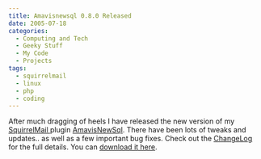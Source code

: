 ```yaml
---
title: Amavisnewsql 0.8.0 Released
date: 2005-07-18
categories:
  - Computing and Tech
  - Geeky Stuff
  - My Code
  - Projects
tags:
  - squirrelmail
  - linux
  - php
  - coding
---
```


After much dragging of heels I have released the new version of my [SquirrelMail ][1]plugin [AmavisNewSql][2]. There have been lots of tweaks and updates.. as well as a few important bug fixes. Check out the [ChangeLog ][3]for the full details. You can [download it here][4].

 [1]: http://squirrelmail.org/ "http://squirrelmail.org/"
 [2]: http://freshmeat.net/projects/amavisnewsql/ "http://freshmeat.net/projects/amavisnewsql/"
 [3]: http://sourceforge.net/project/shownotes.php?release_id=343113
 [4]: http://freshmeat.net/redir/amavisnewsql/45492/url_tgz/amavisnewsql-0.7.3-1.4.tar.gz

